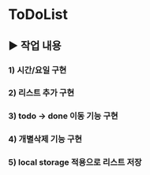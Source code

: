 # ToDoList

## ▶ 작업 내용

### 1) 시간/요일 구현
### 2) 리스트 추가 구현
### 3) todo -> done 이동 기능 구현
### 4) 개별삭제 기능 구현
### 5) local storage 적용으로 리스트 저장

